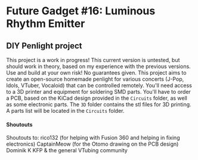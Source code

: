 # Future Gadget #16: Luminous Rhythm Emitter
## DIY Penlight project
This project is a work in progress! This current version is untested, but should work in theory, based on my experience with the previous versions. Use and build at your own risk! No guarantees given.
This project aims to create an open-source homemade penlight for various concerts (J-Pop, Idols, VTuber, Vocaloid) that can be controlled remotely. You'll need access to a 3D printer and equipment for soldering SMD parts. You'll have to order a PCB, based on the KiCad design provided in the `Circuits` folder, as well as some electronic parts. The `3D` folder contains the stl files for 3D printing. A parts list will be located in the `Circuits` folder.


#### Shoutouts
Shoutouts to:
rico132 (for helping with Fusion 360 and helping in fixing electronics)
CaptainMeow (for the Otomo drawing on the PCB design)
Dominik K
KFP & the general VTubing community 